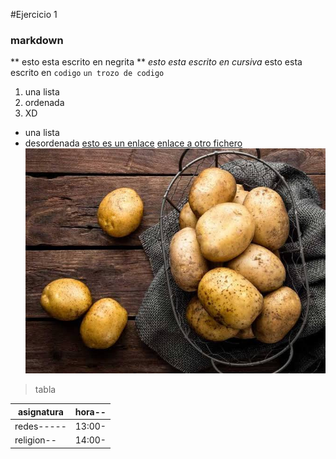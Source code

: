 #Ejercicio 1
### markdown
** esto esta escrito en negrita ** *esto esta escrito en cursiva* esto esta escrito en `codigo`
`un trozo de codigo`
1. una lista
2. ordenada
3. XD
* una lista
* desordenada
[esto es un enlace](https://www.google.com)
[enlace a otro fichero](copia_ejercicio2.md)
![patatas](patatas.jpeg)
>tabla


|asignatura|hora--|
|----------|------|
|redes-----|13:00-|
|religion--|14:00-|
